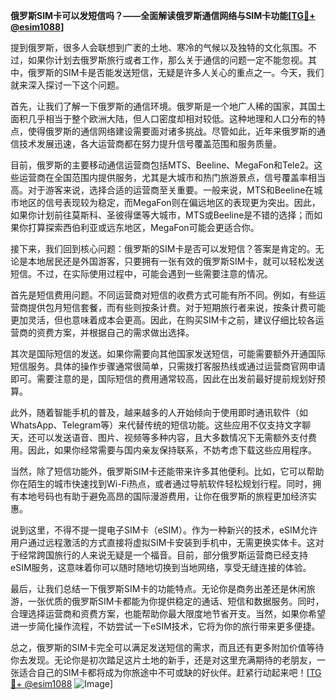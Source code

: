**俄罗斯SIM卡可以发短信吗？——全面解读俄罗斯通信网络与SIM卡功能[[TG💪+ @esim1088](https://t.me/s/esim1088)]**

提到俄罗斯，很多人会联想到广袤的土地、寒冷的气候以及独特的文化氛围。不过，如果你计划去俄罗斯旅行或者工作，那么关于通信的问题一定不能忽视。其中，俄罗斯的SIM卡是否能发送短信，无疑是许多人关心的重点之一。今天，我们就来深入探讨一下这个问题。

首先，让我们了解一下俄罗斯的通信环境。俄罗斯是一个地广人稀的国家，其国土面积几乎相当于整个欧洲大陆，但人口密度却相对较低。这种地理和人口分布的特点，使得俄罗斯的通信网络建设需要面对诸多挑战。尽管如此，近年来俄罗斯的通信技术发展迅速，各大运营商都在努力提升信号覆盖范围和服务质量。

目前，俄罗斯的主要移动通信运营商包括MTS、Beeline、MegaFon和Tele2。这些运营商在全国范围内提供服务，尤其是大城市和热门旅游景点，信号覆盖率相当高。对于游客来说，选择合适的运营商至关重要。一般来说，MTS和Beeline在城市地区的信号表现较为稳定，而MegaFon则在偏远地区的表现更为突出。因此，如果你计划前往莫斯科、圣彼得堡等大城市，MTS或Beeline是不错的选择；而如果你打算探索西伯利亚或远东地区，MegaFon可能会更适合你。

接下来，我们回到核心问题：俄罗斯的SIM卡是否可以发短信？答案是肯定的。无论是本地居民还是外国游客，只要拥有一张有效的俄罗斯SIM卡，就可以轻松发送短信。不过，在实际使用过程中，可能会遇到一些需要注意的情况。

首先是短信费用问题。不同运营商对短信的收费方式可能有所不同。例如，有些运营商提供包月短信套餐，而有些则按条计费。对于短期旅行者来说，按条计费可能更加灵活，但也意味着成本会更高。因此，在购买SIM卡之前，建议仔细比较各运营商的资费方案，并根据自己的需求做出选择。

其次是国际短信的发送。如果你需要向其他国家发送短信，可能需要额外开通国际短信服务。具体的操作步骤通常很简单，只需拨打客服热线或通过运营商官网申请即可。需要注意的是，国际短信的费用通常较高，因此在出发前最好提前规划好预算。

此外，随着智能手机的普及，越来越多的人开始倾向于使用即时通讯软件（如WhatsApp、Telegram等）来代替传统的短信功能。这些应用不仅支持文字聊天，还可以发送语音、图片、视频等多种内容，且大多数情况下无需额外支付费用。因此，如果你经常需要与国内亲友保持联系，不妨考虑下载这些应用程序。

当然，除了短信功能外，俄罗斯SIM卡还能带来许多其他便利。比如，它可以帮助你在陌生的城市快速找到Wi-Fi热点，或者通过导航软件轻松规划行程。同时，拥有本地号码也有助于避免高昂的国际漫游费用，让你在俄罗斯的旅程更加经济实惠。

说到这里，不得不提一提电子SIM卡（eSIM）。作为一种新兴的技术，eSIM允许用户通过远程激活的方式直接将虚拟SIM卡安装到手机中，无需更换实体卡。这对于经常跨国旅行的人来说无疑是一个福音。目前，部分俄罗斯运营商已经支持eSIM服务，这意味着你可以随时随地切换到当地网络，享受无缝连接的体验。

最后，让我们总结一下俄罗斯SIM卡的功能特点。无论你是商务出差还是休闲旅游，一张优质的俄罗斯SIM卡都能为你提供稳定的通话、短信和数据服务。同时，合理选择运营商和资费方案，也能帮助你最大限度地节省开支。当然，如果你希望进一步简化操作流程，不妨尝试一下eSIM技术，它将为你的旅行带来更多便捷。

总之，俄罗斯的SIM卡完全可以满足发送短信的需求，而且还有更多附加价值等待你去发现。无论你是初次踏足这片土地的新手，还是对这里充满期待的老朋友，一张适合自己的SIM卡都将成为你旅途中不可或缺的好伙伴。赶紧行动起来吧！[[TG💪+ @esim1088](https://t.me/s/esim1088) ![Image](https://i.postimg.cc/4NQfJmqS/Snipaste-2025-05-13-00-14-12.png)]